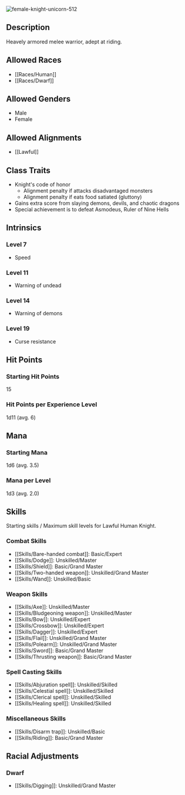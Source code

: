 ![female-knight-unicorn-512](https://github.com/hyvanmielenpelit/GnollHack/assets/16661034/b9daa498-8fca-4e99-8962-61f73c898db8)

## Description

Heavely armored melee warrior, adept at riding.

## Allowed Races

- [[Races/Human]]
- [[Races/Dwarf]]

## Allowed Genders

- Male
- Female

## Allowed Alignments

- [[Lawful]]

## Class Traits

- Knight's code of honor
    - Alignment penalty if attacks disadvantaged monsters
    - Alignment penalty if eats food satiated (gluttony)
- Gains extra score from slaying demons, devils, and chaotic dragons
- Special achievement is to defeat Asmodeus, Ruler of Nine Hells

## Intrinsics

### Level 7

- Speed

### Level 11

- Warning of undead

### Level 14

- Warning of demons

### Level 19

- Curse resistance

## Hit Points

### Starting Hit Points

15

### Hit Points per Experience Level

1d11 (avg. 6)

## Mana

### Starting Mana

1d6 (avg. 3.5)

### Mana per Level

1d3 (avg. 2.0)

## Skills

Starting skills / Maximum skill levels for Lawful Human Knight. 

### Combat Skills                                    

* [[Skills/Bare-handed combat]]: Basic/Expert
* [[Skills/Dodge]]: Unskilled/Master
* [[Skills/Shield]]: Basic/Grand Master
* [[Skills/Two-handed weapon]]: Unskilled/Grand Master
* [[Skills/Wand]]: Unskilled/Basic       

### Weapon Skills                                    

* [[Skills/Axe]]: Unskilled/Master      
* [[Skills/Bludgeoning weapon]]: Unskilled/Master      
* [[Skills/Bow]]: Unskilled/Expert      
* [[Skills/Crossbow]]: Unskilled/Expert      
* [[Skills/Dagger]]: Unskilled/Expert
* [[Skills/Flail]]: Unskilled/Grand Master
* [[Skills/Polearm]]: Unskilled/Grand Master
* [[Skills/Sword]]: Basic/Grand Master
* [[Skills/Thrusting weapon]]: Basic/Grand Master

### Spell Casting Skills                             

* [[Skills/Abjuration spell]]: Unskilled/Skilled     
* [[Skills/Celestial spell]]: Unskilled/Skilled     
* [[Skills/Clerical spell]]: Unskilled/Skilled     
* [[Skills/Healing spell]]: Unskilled/Skilled     

### Miscellaneous Skills                                

* [[Skills/Disarm trap]]: Unskilled/Basic       
* [[Skills/Riding]]: Basic/Grand Master

## Racial Adjustments

### Dwarf

- [[Skills/Digging]]: Unskilled/Grand Master
